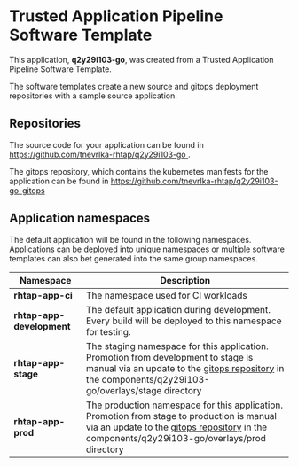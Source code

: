 # Trusted Application Pipeline Software Template

This application, **q2y29i103-go**, was created from a Trusted Application Pipeline Software Template.

The software templates create a new source and gitops deployment repositories with a sample source application. 

## Repositories

The source code for your application can be found in [https://github.com/tnevrlka-rhtap/q2y29i103-go ](https://github.com/tnevrlka-rhtap/q2y29i103-go ).
 
The gitops repository, which contains the kubernetes manifests for the application can be found in 
[https://github.com/tnevrlka-rhtap/q2y29i103-go-gitops ](https://github.com/tnevrlka-rhtap/q2y29i103-go-gitops ) 

## Application namespaces 

The default application will be found in the following namespaces. Applications can be deployed into unique namespaces or multiple software templates can also bet generated into the same group namespaces.  

|  Namespace   |  Description   |  
| -------- | -------- |
| **rhtap-app-ci** | The namespace used for CI workloads |
| **rhtap-app-development** | The default application during development. Every build will be deployed to this namespace for testing. |
| **rhtap-app-stage** | The staging namespace for this application. Promotion from development to stage is manual via an update to the [gitops repository](https://github.com/tnevrlka-rhtap/q2y29i103-go-gitops ) in the components/q2y29i103-go/overlays/stage directory |
| **rhtap-app-prod** | The production namespace for this application. Promotion from stage to production is manual via an update to the [gitops repository](https://github.com/tnevrlka-rhtap/q2y29i103-go-gitops ) in the components/q2y29i103-go/overlays/prod directory |